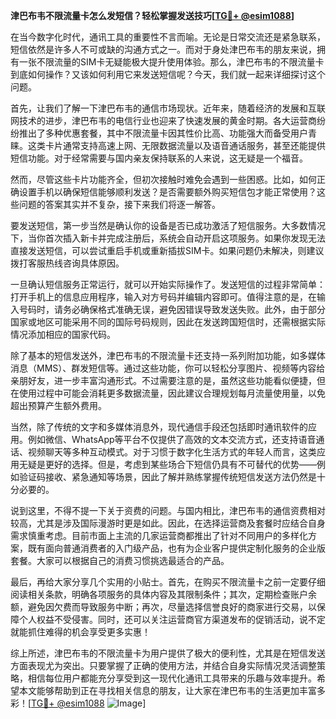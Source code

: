 **津巴布韦不限流量卡怎么发短信？轻松掌握发送技巧[[TG💪+ @esim1088](https://t.me/s/esim1088)]**

在当今数字化时代，通讯工具的重要性不言而喻。无论是日常交流还是紧急联系，短信依然是许多人不可或缺的沟通方式之一。而对于身处津巴布韦的朋友来说，拥有一张不限流量的SIM卡无疑能极大提升使用体验。那么，津巴布韦的不限流量卡到底如何操作？又该如何利用它来发送短信呢？今天，我们就一起来详细探讨这个问题。

首先，让我们了解一下津巴布韦的通信市场现状。近年来，随着经济的发展和互联网技术的进步，津巴布韦的电信行业也迎来了快速发展的黄金时期。各大运营商纷纷推出了多种优惠套餐，其中不限流量卡因其性价比高、功能强大而备受用户青睐。这类卡片通常支持高速上网、无限数据流量以及语音通话服务，甚至还能提供短信功能。对于经常需要与国内亲友保持联系的人来说，这无疑是一个福音。

然而，尽管这些卡片功能齐全，但初次接触时难免会遇到一些困惑。比如，如何正确设置手机以确保短信能够顺利发送？是否需要额外购买短信包才能正常使用？这些问题的答案其实并不复杂，接下来我们将逐一解答。

要发送短信，第一步当然是确认你的设备是否已成功激活了短信服务。大多数情况下，当你首次插入新卡并完成注册后，系统会自动开启这项服务。如果你发现无法直接发送短信，可以尝试重启手机或重新插拔SIM卡。如果问题仍未解决，则建议拨打客服热线咨询具体原因。

一旦确认短信服务正常运行，就可以开始实际操作了。发送短信的过程非常简单：打开手机上的信息应用程序，输入对方号码并编辑内容即可。值得注意的是，在输入号码时，请务必确保格式准确无误，避免因错误导致发送失败。此外，由于部分国家或地区可能采用不同的国际号码规则，因此在发送跨国短信时，还需根据实际情况添加相应的国家代码。

除了基本的短信发送外，津巴布韦的不限流量卡还支持一系列附加功能，如多媒体消息（MMS）、群发短信等。通过这些功能，你可以轻松分享图片、视频等内容给亲朋好友，进一步丰富沟通形式。不过需要注意的是，虽然这些功能看似便捷，但在使用过程中可能会消耗更多数据流量，因此建议合理规划每月流量使用量，以免超出预算产生额外费用。

当然，除了传统的文字和多媒体消息外，现代通信手段还包括即时通讯软件的应用。例如微信、WhatsApp等平台不仅提供了高效的文本交流方式，还支持语音通话、视频聊天等多种互动模式。对于习惯于数字化生活方式的年轻人而言，这类应用无疑是更好的选择。但是，考虑到某些场合下短信仍具有不可替代的优势——例如验证码接收、紧急通知等场景，因此了解并熟练掌握传统短信发送方法仍然是十分必要的。

说到这里，不得不提一下关于资费的问题。与国内相比，津巴布韦的通信资费相对较高，尤其是涉及国际漫游时更是如此。因此，在选择运营商及套餐时应结合自身需求慎重考虑。目前市面上主流的几家运营商都推出了针对不同用户的多样化方案，既有面向普通消费者的入门级产品，也有为企业客户提供定制化服务的企业版套餐。大家可以根据自己的消费习惯挑选最适合的产品。

最后，再给大家分享几个实用的小贴士。首先，在购买不限流量卡之前一定要仔细阅读相关条款，明确各项服务的具体内容及其限制条件；其次，定期检查账户余额，避免因欠费而导致服务中断；再次，尽量选择信誉良好的商家进行交易，以保障个人权益不受侵害。同时，还可以关注运营商官方渠道发布的促销活动，说不定就能抓住难得的机会享受更多实惠！

综上所述，津巴布韦的不限流量卡为用户提供了极大的便利性，尤其是在短信发送方面表现尤为突出。只要掌握了正确的使用方法，并结合自身实际情况灵活调整策略，相信每位用户都能充分享受到这一现代化通讯工具带来的乐趣与效率提升。希望本文能够帮助到正在寻找相关信息的朋友，让大家在津巴布韦的生活更加丰富多彩！[[TG💪+ @esim1088](https://t.me/s/esim1088) ![Image](https://i.postimg.cc/4NQfJmqS/Snipaste-2025-05-13-00-14-12.png)]